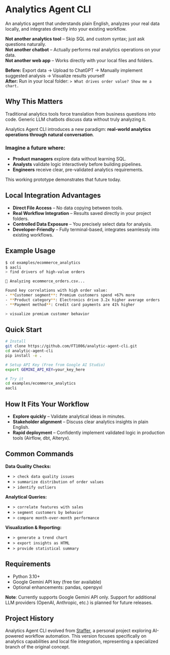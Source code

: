 # Analytics Agent CLI

An analytics agent that understands plain English, analyzes your real data locally, and integrates directly into your existing workflow.

**Not another analytics tool** – Skip SQL and custom syntax; just ask questions naturally.  
**Not another chatbot** – Actually performs real analytics operations on your data.  
**Not another web app** – Works directly with your local files and folders.

**Before:** Export data → Upload to ChatGPT → Manually implement suggested analysis → Visualize results yourself  
**After:** Run in your local folder: `> What drives order value? Show me a chart.`

## Why This Matters

Traditional analytics tools force translation from business questions into code. Generic LLM chatbots discuss data without truly analyzing it.

Analytics Agent CLI introduces a new paradigm: **real-world analytics operations through natural conversation**.

### Imagine a future where:

* **Product managers** explore data without learning SQL.
* **Analysts** validate logic interactively before building pipelines.
* **Engineers** receive clear, pre-validated analytics requirements.

This working prototype demonstrates that future today.

## Local Integration Advantages

* **Direct File Access** – No data copying between tools.
* **Real Workflow Integration** – Results saved directly in your project folders.
* **Controlled Data Exposure** – You precisely select data for analysis.
* **Developer-Friendly** – Fully terminal-based, integrates seamlessly into existing workflows.

## Example Usage

```bash
$ cd examples/ecommerce_analytics  
$ aacli
> find drivers of high-value orders

🔧 Analyzing ecommerce_orders.csv...

Found key correlations with high order value:
- **Customer segment**: Premium customers spend +67% more
- **Product category**: Electronics drive 3.2x higher average orders
- **Payment method**: Credit card payments are 41% higher

> visualize premium customer behavior
```

## Quick Start

```bash
# Install
git clone https://github.com/FT1006/analytic-agent-cli.git
cd analytic-agent-cli
pip install -e .

# Setup API Key (Free from Google AI Studio)
export GEMINI_API_KEY=your_key_here

# Try it
cd examples/ecommerce_analytics
aacli
```

## How It Fits Your Workflow

* **Explore quickly** – Validate analytical ideas in minutes.
* **Stakeholder alignment** – Discuss clear analytics insights in plain English.
* **Rapid deployment** – Confidently implement validated logic in production tools (Airflow, dbt, Alteryx).

## Common Commands

**Data Quality Checks:**

* `> check data quality issues`
* `> summarize distribution of order values`
* `> identify outliers`

**Analytical Queries:**

* `> correlate features with sales`
* `> segment customers by behavior`
* `> compare month-over-month performance`

**Visualization & Reporting:**

* `> generate a trend chart`
* `> export insights as HTML`
* `> provide statistical summary`

## Requirements

* Python 3.10+
* Google Gemini API key (free tier available)
* Optional enhancements: pandas, openpyxl

**Note**: Currently supports Google Gemini API only. Support for additional LLM providers (OpenAI, Anthropic, etc.) is planned for future releases.

## Project History

Analytics Agent CLI evolved from [Staffer](https://github.com/FT1006/staffer), a personal project exploring AI-powered workflow automation. This version focuses specifically on analytics capabilities and local file integration, representing a specialized branch of the original concept.

